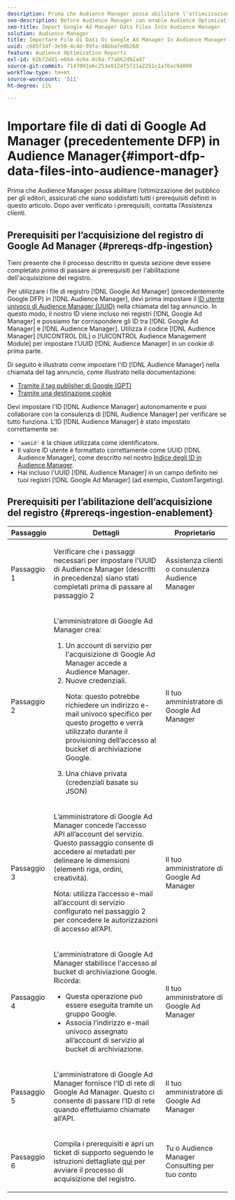 ```yaml
---
description: Prima che Audience Manager possa abilitare l’ottimizzazione del pubblico per gli editori, assicurati che siano soddisfatti tutti i prerequisiti definiti in questo articolo. Dopo aver verificato i prerequisiti, contatta l’Assistenza clienti.
seo-description: Before Audience Manager can enable Audience Optimization for Publishers, you must ensure that all prerequisites outlined in this article are met. Contact Customer Care after checking off all prerequisites.
seo-title: Import Google Ad Manager Data Files Into Audience Manager
solution: Audience Manager
title: Importare File Di Dati Di Google Ad Manager In Audience Manager
uuid: c685f34f-3e50-4c4b-99fa-d8bbafe0b268
feature: Audience Optimization Reports
exl-id: 62b72dd1-e664-4c6a-8c0a-f7a662d62a47
source-git-commit: 7147091e6c253e8124f5f21a2251c1a76ac9d808
workflow-type: tm+mt
source-wordcount: '511'
ht-degree: 11%

---
```


# Importare file di dati di Google Ad Manager (precedentemente DFP) in Audience Manager{#import-dfp-data-files-into-audience-manager}

Prima che Audience Manager possa abilitare l’ottimizzazione del pubblico per gli editori, assicurati che siano soddisfatti tutti i prerequisiti definiti in questo articolo. Dopo aver verificato i prerequisiti, contatta l’Assistenza clienti.

## Prerequisiti per l’acquisizione del registro di Google Ad Manager {#prereqs-dfp-ingestion}

Tieni presente che il processo descritto in questa sezione deve essere completato *prima* di passare ai prerequisiti per l&#39;abilitazione dell&#39;acquisizione del registro.

Per utilizzare i file di registro [!DNL Google Ad Manager] (precedentemente Google DFP) in [!DNL Audience Manager], devi prima impostare il [ID utente univoco di Audience Manager (UUID)](../../../reference/ids-in-aam.md) nella chiamata del tag annuncio. In questo modo, il nostro ID viene incluso nei registri [!DNL Google Ad Manager] e possiamo far corrispondere gli ID tra [!DNL Google Ad Manager] e [!DNL Audience Manager]. Utilizza il codice [!DNL Audience Manager] [!UICONTROL DIL] o [!UICONTROL Audience Management Module] per impostare l&#39;UUID [!DNL Audience Manager] in un cookie di prima parte.

Di seguito è illustrato come impostare l&#39;ID [!DNL Audience Manager] nella chiamata del tag annuncio, come illustrato nella documentazione:

* [Tramite il tag publisher di Google (GPT)](../../../integration/gpt-aam-destination/gpt-aam-modify-api.md)
* [Tramite una destinazione cookie](../../../integration/gpt-aam-destination/gpt-aam-create-destination.md)

Devi impostare l&#39;ID [!DNL Audience Manager] autonomamente e puoi collaborare con la consulenza di [!DNL Audience Manager] per verificare se tutto funziona. L&#39;ID [!DNL Audience Manager] è stato impostato correttamente se:

* `'aamid'` è la chiave utilizzata come identificatore.
* Il valore ID utente è formattato correttamente come UUID [!DNL Audience Manager], come descritto nel nostro [Indice degli ID in Audience Manager](../../../reference/ids-in-aam.md).
* Hai incluso l&#39;UUID [!DNL Audience Manager] in un campo definito nei tuoi registri [!DNL Google Ad Manager] (ad esempio, CustomTargeting).

## Prerequisiti per l’abilitazione dell’acquisizione del registro {#prereqs-ingestion-enablement}

<table id="table_C980A9F9B0FB4157B4908A64768B1571"> 
 <thead> 
  <tr> 
   <th colname="col1" class="entry"> Passaggio </th> 
   <th colname="col2" class="entry"> Dettagli </th> 
   <th colname="col3" class="entry"> Proprietario </th> 
  </tr> 
 </thead>
 <tbody> 
  <tr> 
   <td colname="col1"> <p>Passaggio 1 </p> </td> 
   <td colname="col2"> <p>Verificare che i passaggi necessari per impostare l'UUID di Audience Manager<span class="keyword"> </span> (descritti in precedenza) siano stati completati prima di passare al passaggio 2 </p> </td> 
   <td colname="col3"> <p><span class="keyword"> Assistenza clienti o consulenza Audience Manager</span> </p> </td> 
  </tr> 
  <tr> 
   <td colname="col1"> <p>Passaggio 2 </p> </td> 
   <td colname="col2"> <p>L'amministratore di Google Ad Manager crea: </p> <p> 
     <ol id="ol_FCFA9B11CFF948A488DF9CB298FC04C4"> 
      <li id="li_BC946EDCC3324578AEB64EDDA55B5ACA">Un account di servizio per l'acquisizione di Google Ad Manager accede a <span class="keyword"> Audience Manager</span>. </li> 
      <li id="li_6B2FC7D73A3246419E55C004E17ACA25">Nuove credenziali. <p>Nota: questo potrebbe richiedere un indirizzo e-mail univoco specifico per questo progetto e verrà utilizzato durante il provisioning dell’accesso al bucket di archiviazione Google. </p> </li> 
      <li id="li_95444B9FD1B34659A9634814B262A681">Una chiave privata (credenziali basate su JSON) </li> 
     </ol> </p> </td> 
   <td colname="col3"> <p>Il tuo amministratore di Google Ad Manager </p> </td> 
  </tr> 
  <tr> 
   <td colname="col1"> <p>Passaggio 3 </p> </td> 
   <td colname="col2"> <p>L’amministratore di Google Ad Manager concede l’accesso API all’account del servizio. Questo passaggio consente di accedere ai metadati per delineare le dimensioni (elementi riga, ordini, creatività). <p>Nota: utilizza l’accesso e-mail all’account di servizio configurato nel passaggio 2 per concedere le autorizzazioni di accesso all’API. </p> </p> </td> 
   <td colname="col3"> <p>Il tuo amministratore di Google Ad Manager </p> </td> 
  </tr> 
  <tr> 
   <td colname="col1"> <p>Passaggio 4 </p> </td> 
   <td colname="col2"> <p>L'amministratore di Google Ad Manager stabilisce l'accesso al bucket di archiviazione Google. Ricorda: </p> <p> 
     <ul id="ul_3E8DCC73454243D998BD9024D0966A4E"> 
      <li id="li_3691DBD28006412288458175F75873C6">Questa operazione può essere eseguita tramite un gruppo Google. </li> 
      <li id="li_4774806B263245CEAAAB89BD2AA7F23F">Associa l’indirizzo e-mail univoco assegnato all’account di servizio al bucket di archiviazione. </li> 
     </ul> </p> </td> 
   <td colname="col3"> <p>Il tuo amministratore di Google Ad Manager </p> </td> 
  </tr> 
  <tr> 
   <td colname="col1"> <p>Passaggio 5 </p> </td> 
   <td colname="col2"> <p>L'amministratore di Google Ad Manager fornisce l'ID di rete di Google Ad Manager. Questo ci consente di passare l’ID di rete quando effettuiamo chiamate all’API. </p> </td> 
   <td colname="col3"> <p>Il tuo amministratore di Google Ad Manager </p> </td> 
  </tr> 
  <tr> 
   <td colname="col1"> <p>Passaggio 6 </p> </td> 
   <td colname="col2"> <p>Compila i prerequisiti e apri un ticket di supporto seguendo le istruzioni dettagliate <a href="https://experienceleague.adobe.com/docs/customer-one/using/home.html?lang=it">qui</a> per avviare il processo di acquisizione del registro. </p> </td> 
   <td colname="col3"> <p>Tu o <span class="keyword"> Audience Manager</span> Consulting per tuo conto </p> </td> 
  </tr> 
 </tbody> 
</table>
